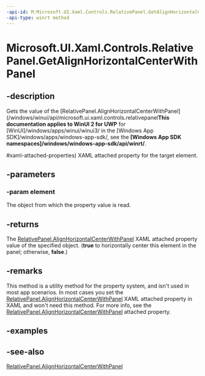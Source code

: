 ```yaml
---
-api-id: M:Microsoft.UI.Xaml.Controls.RelativePanel.GetAlignHorizontalCenterWithPanel(Microsoft.UI.Xaml.UIElement)
-api-type: winrt method
---
```


<!-- Method syntax
public bool GetAlignHorizontalCenterWithPanel(Windows.UI.Xaml.UIElement element)
-->

# Microsoft.UI.Xaml.Controls.RelativePanel.GetAlignHorizontalCenterWithPanel

## -description
Gets the value of the [RelativePanel.AlignHorizontalCenterWithPanel](/windows/winui/api/microsoft.ui.xaml.controls.relativepanel**This documentation applies to WinUI 2 for UWP** for [WinUI]/windows/apps/winui/winui3/ in the [Windows App SDK]/windows/apps/windows-app-sdk/, see the **[Windows App SDK namespaces]/windows/windows-app-sdk/api/winrt/**.

#xaml-attached-properties) XAML attached property for the target element.

## -parameters
### -param element
The object from which the property value is read.

## -returns
The [RelativePanel.AlignHorizontalCenterWithPanel](/windows/winui/api/microsoft.ui.xaml.controls.relativepanel#xaml-attached-properties) XAML attached property value of the specified object. (**true** to horizontally center this element in the panel; otherwise, **false**.)

## -remarks
This method is a utility method for the property system, and isn't used in most app scenarios. In most cases you set the [RelativePanel.AlignHorizontalCenterWithPanel](/windows/winui/api/microsoft.ui.xaml.controls.relativepanel#xaml-attached-properties) XAML attached property in XAML and won't need this method. For more info, see the [RelativePanel.AlignHorizontalCenterWithPanel](/windows/winui/api/microsoft.ui.xaml.controls.relativepanel#xaml-attached-properties) attached property.

## -examples

## -see-also
[RelativePanel.AlignHorizontalCenterWithPanel](/windows/winui/api/microsoft.ui.xaml.controls.relativepanel#xaml-attached-properties)
